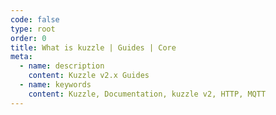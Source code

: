 ```yaml
---
code: false
type: root
order: 0
title: What is kuzzle | Guides | Core
meta:
  - name: description
    content: Kuzzle v2.x Guides
  - name: keywords
    content: Kuzzle, Documentation, kuzzle v2, HTTP, MQTT
---
```

<Redirect to="introduction/what-is-kuzzle" />
